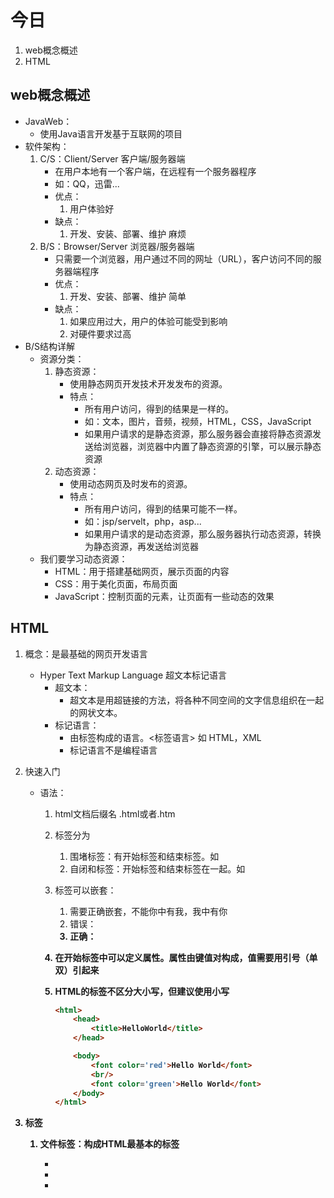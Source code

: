 # 今日

1. web概念概述
2. HTML



## web概念概述

* JavaWeb：
  * 使用Java语言开发基于互联网的项目
* 软件架构：
  1. C/S：Client/Server 客户端/服务器端
     * 在用户本地有一个客户端，在远程有一个服务器程序
     * 如：QQ，迅雷...
     * 优点：
       1. 用户体验好
     * 缺点：
       1. 开发、安装、部署、维护 麻烦
  2. B/S：Browser/Server 浏览器/服务器端
     * 只需要一个浏览器，用户通过不同的网址（URL），客户访问不同的服务器端程序
     * 优点：
       1. 开发、安装、部署、维护 简单
     * 缺点：
       1. 如果应用过大，用户的体验可能受到影响
       2. 对硬件要求过高
* B/S结构详解
  * 资源分类：
    1. 静态资源：
       * 使用静态网页开发技术开发发布的资源。
       * 特点：
         * 所有用户访问，得到的结果是一样的。
         * 如：文本，图片，音频，视频，HTML，CSS，JavaScript
         * 如果用户请求的是静态资源，那么服务器会直接将静态资源发送给浏览器，浏览器中内置了静态资源的引擎，可以展示静态资源
    2. 动态资源：
       * 使用动态网页及时发布的资源。
       * 特点：
         * 所有用户访问，得到的结果可能不一样。
         * 如：jsp/servelt，php，asp...
         * 如果用户请求的是动态资源，那么服务器执行动态资源，转换为静态资源，再发送给浏览器
  * 我们要学习动态资源：
    * HTML：用于搭建基础网页，展示页面的内容
    * CSS：用于美化页面，布局页面
    * JavaScript：控制页面的元素，让页面有一些动态的效果

## HTML

1. 概念：是最基础的网页开发语言
   * Hyper Text Markup Language 超文本标记语言
     * 超文本：
       * 超文本是用超链接的方法，将各种不同空间的文字信息组织在一起的网状文本。
     * 标记语言：
       * 由标签构成的语言。<标签语言> 如 HTML，XML
       * 标记语言不是编程语言

2. 快速入门

   * 语法：

     1. html文档后缀名 .html或者.htm

     2. 标签分为

        1. 围堵标签：有开始标签和结束标签。如<html> </html>
        2. 自闭和标签：开始标签和结束标签在一起。如<br/>

     3. 标签可以嵌套：

        1. 需要正确嵌套，不能你中有我，我中有你
        2. 错误：<a> <b> <a> <b>
        3. 正确：<a> <b> <b> <a>

     4. 在开始标签中可以定义属性。属性由键值对构成，值需要用引号（单双）引起来

     5. HTML的标签不区分大小写，但建议使用小写

        ``` html
        <html>
            <head>
                <title>HelloWorld</title>
            </head>
        
            <body>
                <font color='red'>Hello World</font>
                <br/>
                <font color='green'>Hello World</font>
            </body>
        </html>
        ```

        

3. 标签

   1. 文件标签：构成HTML最基本的标签
      * <html ：html文档的根标签
      * <head ：头标签。用于指定html文档的一些属性。引入外部的资源
      * <title ：定义标题标签
      * <body ：体标签
      * < !DOCTYPE html  ：html5中定义该文档是html文档
      
   2. 文本标签：和文本有关的标签
      * 注释：!-- 注释内容 --
      * h1-h6：标题标签
        * h1-h6：字体大小逐渐递减
      * p：段落标签
      * br：换行标签
      * hr：展示一条水平线
        * 属性：
          * color：颜色
          * width：宽度
          * size：高度
          * align：对齐方式
            * center：居中
            * left：左对齐
            * right：右对齐
      * b：字体加粗
      * i：斜体
      * font：字体标签
        * 属性：
          * color：颜色
          * size：大小
          * face：字体
          * center：
      * 属性定义：
        * color：
          1. 英文单词：red，green，blue
          2. rgb(值1，值2，值3)：值的范围：0-255 如rgb(0,0,255)
          3. #值1值2值3：值的范围：00-FF。如：#FF00FF
        * width：
          1. 数值：width='20'，数组的单位，默认是px(像素)
          2. 数组%：占比相对于父元素的比例
      * 案例：公司简介

   3. 图片标签：

      ``` html
      <!--展示一张图片 img-->
          <img src="image/3.jpg" alt="图片" align="center" height="auto" width="500">
      
          <!--
          相对路径
              * 以.开头的路径
                  * ./：代表当前目录
                  * ../：代表后退上一级目录
          -->
          <img src="./image/4.png" alt="图片" height="auto" width="500">
          <img src="./image/../image/1.png" alt="图片" height="auto" width="500">
      ```

      

   4. 列表标签：

      * 有序列表：
        * ol：
        * li：
      * 无序列表：
        * ul：
        * li：

   5. 链接标签：

      * a：定义一个超链接
        * 属性：
          * href：指定访问资源的URL(统一资源定位符)
          * target：指定打开资源的方式
            * _self：默认值，在当前页面打开
            * _blank：在空白页面打开

   6. div和span：

      ``` html
      <!--
          div：每一个div占满一整行，块级标签
          span：文本在一行标签，行内标签 内联标签
      -->
      <span>马猴烧酒</span>
      <span>八九寺</span>
      <hr>
      <div>马猴烧酒</div>
      <div>八九寺</div>
      ```

      

   7. 语义化标签：html5中为了提供程序可读性提供的标签

      1. header：页眉
      2. footer：页脚

   8. 表格标签：

      * table：定义表格

        * width：宽度
        * border：边框
        * cellpadding：定义内容与单元格的距离
        * cellspacing：定义单元格之间的距离。如果定义为0，则单元格之间的线会合为一条
        * bgcolor：背景色
        * align：对齐方式

      * tr定义行

        * bgcolor：背景色
        * align：对齐方式

      * td：定义单元格

        * colspan：合并行

        * rowspan：合并列

      * th：定义表头单元格

      * caption：表格标题

      * thead：表示表格的头部分

      * tbody：表示表格的体部分

      * tfoot：表示表格的脚部分

## 案例：旅游网站首页

1. 确定使用table来完成布局
2. 如果某一行只有一个单元格，则使用tr里嵌套td
3. 如果某一行有多个单元格，则使用tr>td>table

